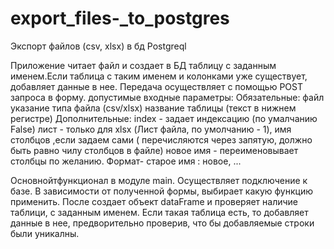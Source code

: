 # export_files-_to_postgres
Экспорт файлов (csv, xlsx) в бд Postgreql

  Приложение читает файл и создает в БД таблицу с заданным именем.Если таблица с таким именем и колонками уже существует, добавляет данные в нее.
Передача осуществляет с помощью POST запроса в форму.
    допустимые входные параметры:
        Обязательные:
          файл
          указание типа файла (csv/xlsx)
          название таблицы (текст в нижнем регистре)
         Дополнительные:
          index - задает индексацию (по умалчанию False)
          лист - только для xlsx (Лист файла, по умолчанию - 1),
          имя столбцов ,если задаем сами ( перечисляются через запятую, должно быть равно чилу столбцов в файле)
          новое имя - переименовывает столбцы по желанию. Формат-  старое имя : новое, ...

Основнойтфункционал в модуле main. Осуществляет подключение к базе. В зависимости от полученной формы, выбирает какую функцию применить. 
После создает объект dataFrame и проверяет наличие таблици, с заданным именем. Если такая таблица есть, то добавляет данные в нее,
предворительно проверив, что бы добавляемые строки были уникалны.
  
